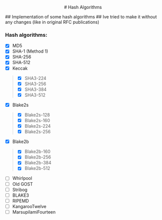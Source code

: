 <p align="center">
  # Hash Algorithms 
</p>
## Implementation of some hash algorithms 
## Ive tried to make it without any changes (like in original RFC publications)

### Hash algorithms:
- [x] MD5
- [x] SHA-1 (Method 1)
- [x] SHA-256
- [x] SHA-512
- [x] Keccak
> - [x] SHA3-224
> - [x] SHA3-256
> - [x] SHA3-384
> - [x] SHA3-512
- [x] Blake2s
> - [x] Blake2s-128
> - [x] Blake2s-160
> - [x] Blake2s-224
> - [x] Blake2s-256
- [x] Blake2b
> - [x] Blake2b-160
> - [x] Blake2b-256
> - [x] Blake2b-384
> - [x] Blake2b-512
- [ ] Whirlpool
- [ ] Old GOST
- [ ] Stribog
- [ ] BLAKE3
- [ ] RIPEMD
- [ ] KangarooTwelve
- [ ] MarsupilamiFourteen
